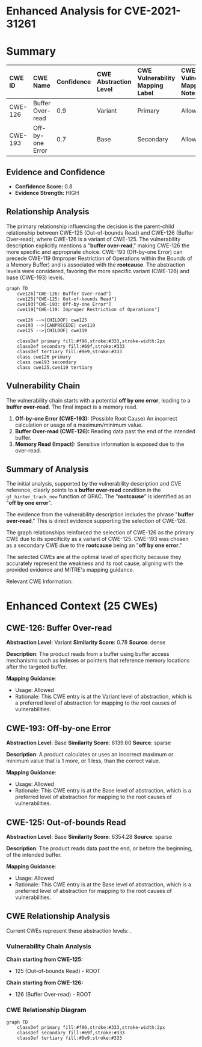 # Enhanced Analysis for CVE-2021-31261

# Summary
| CWE ID  | CWE Name                                                     | Confidence | CWE Abstraction Level | CWE Vulnerability Mapping Label | CWE-Vulnerability Mapping Notes |
| :-------- | :----------------------------------------------------------- | :---------- | :----------------------- | :------------------------------ | :------------------------------ |
| CWE-126   | Buffer Over-read                                             | 0.9        | Variant                 | Primary                         | Allowed                       |
| CWE-193   | Off-by-one Error                                             | 0.7         | Base                 | Secondary                        | Allowed                       |

## Evidence and Confidence

*   **Confidence Score:** 0.8
*   **Evidence Strength:** HIGH

## Relationship Analysis
The primary relationship influencing the decision is the parent-child relationship between CWE-125 (Out-of-bounds Read) and CWE-126 (Buffer Over-read), where CWE-126 is a variant of CWE-125. The vulnerability description explicitly mentions a "**buffer over-read**," making CWE-126 the more specific and appropriate choice. CWE-193 (Off-by-one Error) can precede CWE-119 (Improper Restriction of Operations within the Bounds of a Memory Buffer) and is associated with the **rootcause**. The abstraction levels were considered, favoring the more specific variant (CWE-126) and base (CWE-193) levels.

```mermaid
graph TD
    cwe126["CWE-126: Buffer Over-read"]
    cwe125["CWE-125: Out-of-bounds Read"]
    cwe193["CWE-193: Off-by-one Error"]
    cwe119["CWE-119: Improper Restriction of Operations"]
    
    cwe126 -->|CHILDOF| cwe125
    cwe193 -->|CANPRECEDE| cwe119
    cwe125 -->|CHILDOF| cwe119

    classDef primary fill:#f96,stroke:#333,stroke-width:2px
    classDef secondary fill:#69f,stroke:#333
    classDef tertiary fill:#9e9,stroke:#333
    class cwe126 primary
    class cwe193 secondary
    class cwe125,cwe119 tertiary
```

## Vulnerability Chain
The vulnerability chain starts with a potential **off by one error**, leading to a **buffer over-read**. The final impact is a memory read.
1.  **Off-by-one Error (CWE-193):** (Possible Root Cause) An incorrect calculation or usage of a maximum/minimum value.
2.  **Buffer Over-read (CWE-126):** Reading data past the end of the intended buffer.
3.  **Memory Read (Impact):** Sensitive information is exposed due to the over-read.

## Summary of Analysis
The initial analysis, supported by the vulnerability description and CVE reference, clearly points to a **buffer over-read** condition in the `gf_hinter_track_new` function of GPAC. The "**rootcause**" is identified as an "**off by one error**".

The evidence from the vulnerability description includes the phrase "**buffer over-read**." This is direct evidence supporting the selection of CWE-126.

The graph relationships reinforced the selection of CWE-126 as the primary CWE due to its specificity as a variant of CWE-125. CWE-193 was chosen as a secondary CWE due to the **rootcause** being an "**off by one error**."

The selected CWEs are at the optimal level of specificity because they accurately represent the weakness and its root cause, aligning with the provided evidence and MITRE's mapping guidance.

Relevant CWE Information:

# Enhanced Context (25 CWEs)

## CWE-126: Buffer Over-read
**Abstraction Level**: Variant
**Similarity Score**: 0.78
**Source**: dense

**Description**:
The product reads from a buffer using buffer access mechanisms such as indexes or pointers that reference memory locations after the targeted buffer.

**Mapping Guidance**:
- Usage: Allowed
- Rationale: This CWE entry is at the Variant level of abstraction, which is a preferred level of abstraction for mapping to the root causes of vulnerabilities.

## CWE-193: Off-by-one Error
**Abstraction Level**: Base
**Similarity Score**: 6139.60
**Source**: sparse

**Description**:
A product calculates or uses an incorrect maximum or minimum value that is 1 more, or 1 less, than the correct value.

**Mapping Guidance**:
- Usage: Allowed
- Rationale: This CWE entry is at the Base level of abstraction, which is a preferred level of abstraction for mapping to the root causes of vulnerabilities.

## CWE-125: Out-of-bounds Read
**Abstraction Level**: Base
**Similarity Score**: 6354.28
**Source**: sparse

**Description**:
The product reads data past the end, or before the beginning, of the intended buffer.

**Mapping Guidance**:
- Usage: Allowed
- Rationale: This CWE entry is at the Base level of abstraction, which is a preferred level of abstraction for mapping to the root causes of vulnerabilities.


## CWE Relationship Analysis

Current CWEs represent these abstraction levels: .


### Vulnerability Chain Analysis

**Chain starting from CWE-125:**
- 125 (Out-of-bounds Read) - ROOT


**Chain starting from CWE-126:**
- 126 (Buffer Over-read) - ROOT



### CWE Relationship Diagram

```mermaid
graph TD
    classDef primary fill:#f96,stroke:#333,stroke-width:2px
    classDef secondary fill:#69f,stroke:#333
    classDef tertiary fill:#9e9,stroke:#333
```